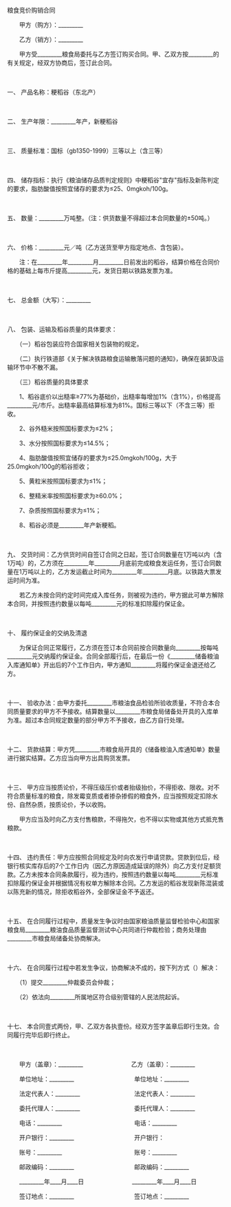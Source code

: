



粮食竞价购销合同



 

　　甲方（购方）：_________　　

　　乙方（销方）：_________　　

　　甲方受_________粮食局委托与乙方签订购买合同。甲、乙双方按_________的有关规定，经双方协商后，签订此合同。

　　

一、
产品名称：粳稻谷（东北产）

　　

二、
生产年限：_________年产，新粳稻谷

　　

三、
质量标准：国标（gb1350-1999）三等以上（含三等）

　　

四、
储存指标：执行《粮油储存品质判定规则》中粳稻谷"宜存"指标及新陈判定的要求，脂肪酸值按照宜储存的要求为≤25、0mgkoh/100g。

　　

五、
数量：_________万吨整。（注：供货数量不得超过本合同数量的±50吨。）

　　

六、
价格：_________元／吨（乙方送货至甲方指定地点、含包装）。

　　注：在_________年_________月_________日前发出的稻谷，结算价格在合同价格的基础上每市斤提高_________元，发货日期以铁路发票为准。

　　

七、
总金额（大写）：_________

　　

八、
包装、运输及稻谷质量的具体要求：

　　（一）稻谷包装应符合国家相关包装物的规定。

　　（二）执行铁道部《关于解决铁路粮食运输散落问题的通知》，确保在装卸及运输环节中不散不漏。

　　（三）稻谷质量的具体要求

　　1、稻谷底价以出糙率≥77%为基础价，出糙率每增加1%（含1%），价格提高_________元/市斤。出糙率最高结算标准为81%。国标三等以下（不含三等）拒收。

　　2、谷外糙米按照国标要求为≤2%；

　　3、水分按照国标要求为≤14.5%；

　　4、脂肪酸值按照宜储存的要求为≤25.0mgkoh/100g，大于25.0mgkoh/100g的稻谷拒收；

　　5、黄粒米按照国标要求为≤1%；

　　6、整精米率按照国标要求为≥60.0%；

　　7、杂质按照国标要求为≤1%；

　　8、稻谷必须是_________年产新粳稻。

　　

九、
交货时间：乙方供货时间自签订合同之日起，签订合同数量在1万吨以内（含1万吨）的，乙方须在_________年_________月底前完成粮食发运任务，签订合同数量在1万吨以上的，乙方发运截止时间为_________年_________月底。以铁路大票发运时间为准。

　　若乙方未按合同约定时间完成入库任务，则被视为违约，甲方据此可单方解除本合同，并按照违约数量以每吨_________元的标准扣除履约保证金。

　　

十、
履约保证金的交纳及清退

　　为保证合同正常履行，乙方须在签订本合同前按合同数量向_________按每吨_________元交纳履约保证金。合同全部履行后，在最后一份《_________储备粮油入库通知单》开出后的7个工作日内，甲方通知_________将履约保证金退还给乙方。

　　

十一、
验收办法：由甲方委托_________市粮油食品检验所验收质量，不符合本合同质量要求的甲方不予接收。结算数量以_________市粮食局储备处开具的入库单为准。超过本合同规定数量的部分甲方不予接收，由乙方自行处理。

　　

十二、
货款结算：甲方凭_________市粮食局开具的《储备粮油入库通知单》数量进行据实结算。乙方应当向甲方出具购货发票。

　　

十三、
甲方应当按质论价，不得压级压价或者抬级抬价，不得拒收、限收。对不符合质量标准的粮食，除发霉变质或者掺杂掺假的粮食外，应当按照规定扣除水份、自然杂质，按质论价，予以收购。

　　甲方应当及时向乙方支付售粮款，不得拖欠，也不得以实物或其他方式抵充售粮款。

　　

十四、
违约责任：甲方应按照合同规定及时向农发行申请贷款。贷款到位后，经银行核实库存后的7个工作日内（因乙方原因造成延误的除外）向乙方支付足额货款。乙方未按本合同条款履行，视为违约，按照违约数量以每吨_________元标准扣除履约保证金并根据情况有权单方解除本合同。乙方发运的稻谷发现新陈混装或以陈充新的情况，除拒收稻谷外，全部保证金不予返还。

　　

十五、
在合同履行过程中，质量发生争议时由国家粮油质量监督检验中心和国家粮食局_________粮油食品质量监督测试中心共同进行仲裁检验；商务处理由_________市粮食局储备处协商解决。

　　

十六、
在合同履行过程中若发生争议，协商解决不成的，按下列方式（）解决：

　　（1）提交_________仲裁委员会仲裁；

　　（2）依法向_________所属地区符合级别管辖的人民法院起诉。

　　

十七、
本合同壹式两份，甲、乙双方各执壹份。经双方签字盖章后即行生效。合同履行完毕后即行终止。　

　　　

　　甲方（盖章）：_________　　　　　　　　乙方（盖章）：_________　　

　　单位地址：_________　　　　　　　　　　单位地址：_________　　

　　法定代表人：_________　　　　　　　　　法定代表人：_________　　

　　委托代理人：_________　　　　　　　　　委托代理人：_________　　

　　电话：_________　　　　　　　　　　　　电话：_________　　

　　开户银行：_________　　　　　　　　　　开户银行：　　

　　账号：_________　　　　　　　　　　　　账号：_________　　

　　邮政编码：_________　　　　　　　　　　邮政编码：_________　　

　　_________年____月____日　　　　　　　　_________年____月____日　　

　　签订地点：_________　　　　　　　　　　签订地点：_________